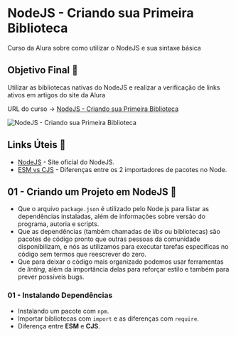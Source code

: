 # NodeJS - Criando sua Primeira Biblioteca

Curso da Alura sobre como utilizar o NodeJS e sua sintaxe básica

## Objetivo Final &#x1F3AF;

Utilizar as bibliotecas nativas do NodeJS e realizar a verificação de links ativos em artigos do site da Alura

URL do curso -> [NodeJS - Criando sua Primeira Biblioteca](https://cursos.alura.com.br/course/nodejs-criando-primeira-biblioteca)

![NodeJS - Criando sua Primeira Biblioteca](https://www.alura.com.br/assets/api/share/curso-nodejs-criando-primeira-biblioteca.png)

## Links Úteis &#x1F517;
* [NodeJS](https://www.alura.com.br/artigos/guia-importacao-exportacao-modulos-javascript) - Site oficial do NodeJS.
* [ESM vs CJS](https://www.alura.com.br/artigos/guia-importacao-exportacao-modulos-javascript) - Diferenças entre os 2 importadores de pacotes no Node.

## 01 - Criando um Projeto em NodeJS &#x1F516;
* Que o arquivo `package.json` é utilizado pelo Node.js para listar as dependências instaladas, além de informações sobre versão do programa, autoria e scripts.
* Que as dependências (também chamadas de *libs* ou bibliotecas) são pacotes de código pronto que outras pessoas da comunidade disponibilizam, e nós as utilizamos para executar tarefas específicas no código sem termos que reescrever do zero.
* Que para deixar o código mais organizado podemos usar ferramentas de *linting*, além da importância delas para reforçar estilo e também para prever possíveis bugs.

### 01 - Instalando Dependências
* Instalando um pacote com `npm`.
* Importar bibliotecas com `import` e as diferenças com `require`.
* Diferença entre **ESM** e **CJS**.